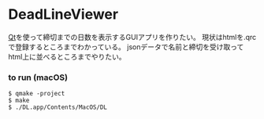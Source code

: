 # DeadLineViewer
[Qt](https://www.qt.io)を使って締切までの日数を表示するGUIアプリを作りたい。
現状はhtmlを.qrcで登録するところまでわかっている。
jsonデータで名前と締切を受け取ってhtml上に並べるところまでやりたい。

### to run (macOS)
```shell
$ qmake -project
$ make
$ ./DL.app/Contents/MacOS/DL
```